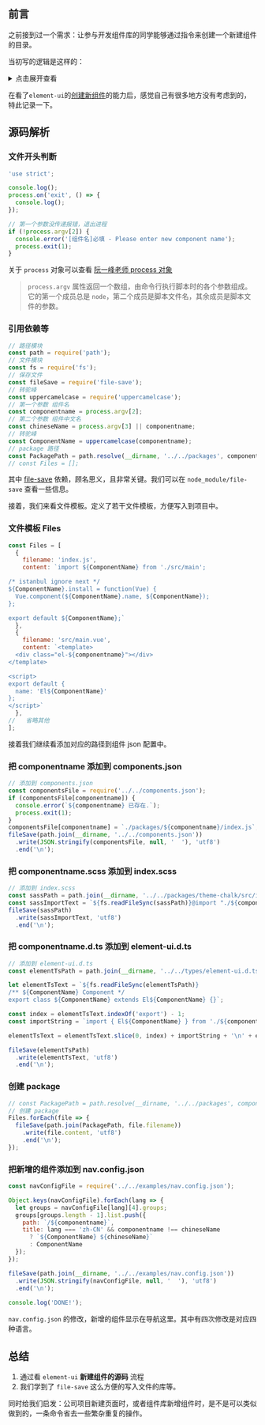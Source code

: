 ## 前言

之前接到过一个需求：让参与开发组件库的同学能够通过指令来创建一个新建组件的目录。

当初写的逻辑是这样的：

<details>
  <summary>点击展开查看</summary>

 ```js
const start = async () => {
  removeDir('.umi');
  removeDir('. componentsMenu');

  const selectedList = [
    {
      name: '选择全部',
      value: 0,
    },
    {
      name: '自定义',
      value: 1,
    },
  ];

  const select =
    argv.select === 'all' ? 0 : await selectCommitTag(selectedList, 'select');
  const componentsMenu = <MenuArr>readJson('../config/componentsMenu.json');

  switch (select) {
    case 0:
      const headPkgs = <MenuArr>readJson('../headPkgs.json');
      createFile('.componentsMenu');

      writeAFile({
        routeStr: '.componentsMenu/componentsMenu.json',
        template: JSON.stringify(componentsMenu, null, 2),
      });
      writeAFile({
        routeStr: '.componentsMenu/headPkgs.json',
        template: JSON.stringify(headPkgs, null, 2),
      });
      return;

    case 1:
      const menuArrList = Object.entries(componentsMenu);

      const menuArrListFlat = <menuArrListFlatItem[]>[];

      menuArrList.forEach((item) => {
        item[1].forEach((component) => {
          component.children.forEach((child) => {
            menuArrListFlat.push({
              menu: item[0],
              title: component.title,
              key: component.key || component.title,
              child,
            });
          });
        });
      });

      const headPkgsList = menuArrListFlat.map((item, index) => {
        return {
          name: item.child,
          value: item,
          key: index,
        };
      });

      const menuSelect = await checkboxCommitTag<menuArrListFlatItem[]>(
        headPkgsList,
        'commitTag',
      );

      const groupByTitle = _(menuSelect).groupBy('title').value();
      const res = _(
        Object.values(groupByTitle).map((group) => {
          return {
            menu: group[0].menu,
            title: group[0].title,
            key: group[0].key,
            children: group.map((item) => item.child),
          };
        }),
      )
        .groupBy('menu')
        .value();

      createFile('.componentsMenu');

      writeAFile({
        routeStr: '.componentsMenu/componentsMenu.json',
        template: JSON.stringify(res, null, 2),
      });
      writeAFile({
        routeStr: '.componentsMenu/headPkgs.json',
        template: JSON.stringify(
          menuSelect.map((item) => item.child),
          null,
          2,
        ),
      });
  }
};

start().catch((e) => {
  console.log(chalk.red(e));
});
```
</details>

在看了`element-ui`的[创建新组件](https://github.com/ElemeFE/element/blob/master/build/bin/new.js)的能力后，感觉自己有很多地方没有考虑到的，特此记录一下。

## 源码解析

### 文件开头判断
```js
'use strict';

console.log();
process.on('exit', () => {
  console.log();
});

// 第一个参数没传递报错，退出进程
if (!process.argv[2]) {
  console.error('[组件名]必填 - Please enter new component name');
  process.exit(1);
}
```
关于 `process` 对象可以查看 [阮一峰老师 process 对象](http://javascript.ruanyifeng.com/nodejs/process.html)

> `process.argv` 属性返回一个数组，由命令行执行脚本时的各个参数组成。它的第一个成员总是 `node`，第二个成员是脚本文件名，其余成员是脚本文件的参数。

### 引用依赖等
```js
// 路径模块
const path = require('path');
// 文件模块
const fs = require('fs');
// 保存文件
const fileSave = require('file-save');
// 转驼峰
const uppercamelcase = require('uppercamelcase');
// 第一个参数 组件名
const componentname = process.argv[2];
// 第二个参数 组件中文名
const chineseName = process.argv[3] || componentname;
// 转驼峰
const ComponentName = uppercamelcase(componentname);
// package 路径
const PackagePath = path.resolve(__dirname, '../../packages', componentname);
// const Files = [];
```

其中 [file-save](https://npm.im/file-save) 依赖，顾名思义，且非常关键。我们可以在 `node_module/file-save` 查看一些信息。

接着，我们来看文件模板。定义了若干文件模板，方便写入到项目中。

### 文件模板 Files
```js
const Files = [
  {
    filename: 'index.js',
    content: `import ${ComponentName} from './src/main';

/* istanbul ignore next */
${ComponentName}.install = function(Vue) {
  Vue.component(${ComponentName}.name, ${ComponentName});
};

export default ${ComponentName};`
  },
  {
    filename: 'src/main.vue',
    content: `<template>
  <div class="el-${componentname}"></div>
</template>

<script>
export default {
  name: 'El${ComponentName}'
};
</script>`
  },
//   省略其他
];
```
接着我们继续看添加对应的路径到组件 json 配置中。

### 把 componentname 添加到 components.json
```js
// 添加到 components.json
const componentsFile = require('../../components.json');
if (componentsFile[componentname]) {
  console.error(`${componentname} 已存在.`);
  process.exit(1);
}
componentsFile[componentname] = `./packages/${componentname}/index.js`;
fileSave(path.join(__dirname, '../../components.json'))
  .write(JSON.stringify(componentsFile, null, '  '), 'utf8')
  .end('\n');
```

### 把 componentname.scss 添加到 index.scss
```js
// 添加到 index.scss
const sassPath = path.join(__dirname, '../../packages/theme-chalk/src/index.scss');
const sassImportText = `${fs.readFileSync(sassPath)}@import "./${componentname}.scss";`;
fileSave(sassPath)
  .write(sassImportText, 'utf8')
  .end('\n');
```

### 把 componentname.d.ts 添加到 element-ui.d.ts
```js
// 添加到 element-ui.d.ts
const elementTsPath = path.join(__dirname, '../../types/element-ui.d.ts');

let elementTsText = `${fs.readFileSync(elementTsPath)}
/** ${ComponentName} Component */
export class ${ComponentName} extends El${ComponentName} {}`;

const index = elementTsText.indexOf('export') - 1;
const importString = `import { El${ComponentName} } from './${componentname}'`;

elementTsText = elementTsText.slice(0, index) + importString + '\n' + elementTsText.slice(index);

fileSave(elementTsPath)
  .write(elementTsText, 'utf8')
  .end('\n');
```

### 创建 package
```js
// const PackagePath = path.resolve(__dirname, '../../packages', componentname);
// 创建 package
Files.forEach(file => {
  fileSave(path.join(PackagePath, file.filename))
    .write(file.content, 'utf8')
    .end('\n');
});
```

### 把新增的组件添加到 nav.config.json
```js
const navConfigFile = require('../../examples/nav.config.json');

Object.keys(navConfigFile).forEach(lang => {
  let groups = navConfigFile[lang][4].groups;
  groups[groups.length - 1].list.push({
    path: `/${componentname}`,
    title: lang === 'zh-CN' && componentname !== chineseName
      ? `${ComponentName} ${chineseName}`
      : ComponentName
  });
});

fileSave(path.join(__dirname, '../../examples/nav.config.json'))
  .write(JSON.stringify(navConfigFile, null, '  '), 'utf8')
  .end('\n');
  
console.log('DONE!');
```

`nav.config.json` 的修改，新增的组件显示在导航这里。其中有四次修改是对应四种语言。

## 总结

1. 通过看 `element-ui` **新建组件的源码** 流程
2. 我们学到了 `file-save` 这么方便的写入文件的库等。

同时给我们启发：公司项目新建页面时，或者组件库新增组件时，是不是可以类似做到的，一条命令省去一些繁杂重复的操作。
